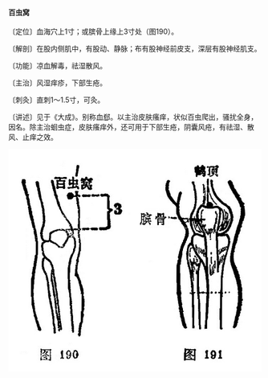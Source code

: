 #### 百虫窝

〔定位〕血海穴上1寸；或膑骨上缘上3寸处（图190）。

〔解剖〕在股内侧肌中，有股动、静脉；布有股神经前皮支，深层有股神经肌支。

〔功能〕凉血解毒，祛湿散风。

〔主治〕风湿痒疹，下部生疮。

〔刺灸〕直刺1～1.5寸，可灸。

〔讲述〕见于《大成》。别称血郄。以主治皮肤瘙痒，状似百虫爬出，骚扰全身，因名。除主治蛔虫症，皮肤瘙痒外，还可用于下部生疮，阴囊风疮，有祛湿、散风、止痒之效。

![](./img/图190、191.jpg)
